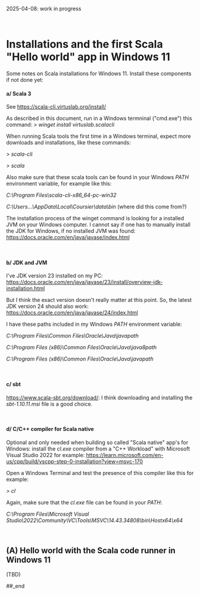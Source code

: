2025-04-08: work in progress

<br/>

# Installations and the first Scala "Hello world" app in Windows 11

Some notes on Scala installations for Windows 11. Install these components if not done yet:

#### a/ Scala 3

See https://scala-cli.virtuslab.org/install/

As described in this document, run in a Windows termninal ("cmd.exe") this command: _> winget install virtuslab.scalacli_

When running Scala tools the first time in a Windows terminal, expect more downloads and installations, like these commands:

_\> scala-cli_
 
_\> scala <name of a Scala source code file>_

Also make sure that these scala tools can be found in your Windows _PATH_ environment variable, for example like this:

_C:\Program Files\scala-cli-x86_64-pc-win32_

_C:\Users\...\AppData\Local\Coursier\data\bin_  (where did this come from?)

The installation process of the winget command is looking for a installed JVM on your Windows computer. I cannot say if one has to manually install the JDK for Windows, if no installed JVM was found: https://docs.oracle.com/en/java/javase/index.html

<br/>

#### b/ JDK and JVM

I've JDK version 23 installed on my PC: https://docs.oracle.com/en/java/javase/23/install/overview-jdk-installation.html

But I think the exact version doesn't really matter at this point. So, the latest JDK version 24 should also work: https://docs.oracle.com/en/java/javase/24/index.html

I have these paths included in my Windows _PATH_ environment variable:

_C:\Program Files\Common Files\Oracle\Java\javapath_

_C:\Program Files (x86)\Common Files\Oracle\Java\java8path_

_C:\Program Files (x86)\Common Files\Oracle\Java\javapath_

<br/>

#### c/ sbt

https://www.scala-sbt.org/download/: I think downloading and installing the _sbt-1.10.11.msi_ file is a good choice.

<br/>

#### d/ C/C++ compiler for Scala native

Optional and only needed when building so called "Scala native" app's for Windows: install the _cl.exe_ compiler from a "C++ Workload" with Microsoft Visual Studio 2022 for example: https://learn.microsoft.com/en-us/cpp/build/vscpp-step-0-installation?view=msvc-170

Open a Windows Terminal and test the presence of this compiler like this for example:

_\> cl_

Again, make sure that the _cl.exe_ file can be found in your _PATH_:

_C:\Program Files\Microsoft Visual Studio\2022\Community\VC\Tools\MSVC\14.43.34808\bin\Hostx64\x64_

<br/>

## (A) Hello world with the Scala code runner in Windows 11


(TBD)


##_end
